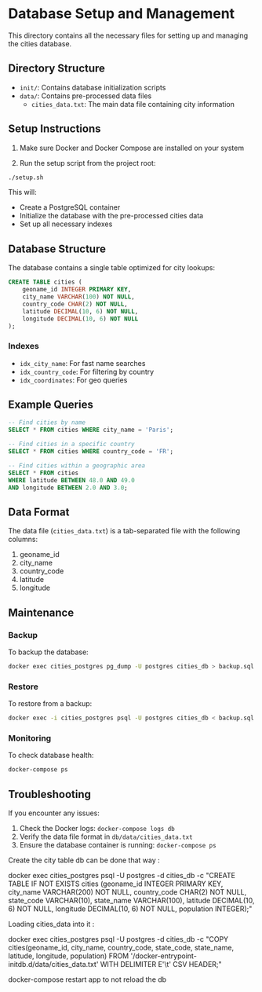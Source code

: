 # Database Setup and Management

This directory contains all the necessary files for setting up and managing the cities database.

## Directory Structure

- `init/`: Contains database initialization scripts
- `data/`: Contains pre-processed data files
  - `cities_data.txt`: The main data file containing city information

## Setup Instructions

1. Make sure Docker and Docker Compose are installed on your system

2. Run the setup script from the project root:
```bash
./setup.sh
```

This will:
- Create a PostgreSQL container
- Initialize the database with the pre-processed cities data
- Set up all necessary indexes

## Database Structure

The database contains a single table optimized for city lookups:
```sql
CREATE TABLE cities (
    geoname_id INTEGER PRIMARY KEY,
    city_name VARCHAR(100) NOT NULL,
    country_code CHAR(2) NOT NULL,
    latitude DECIMAL(10, 6) NOT NULL,
    longitude DECIMAL(10, 6) NOT NULL
);
```

### Indexes
- `idx_city_name`: For fast name searches
- `idx_country_code`: For filtering by country
- `idx_coordinates`: For geo queries

## Example Queries

```sql
-- Find cities by name
SELECT * FROM cities WHERE city_name = 'Paris';

-- Find cities in a specific country
SELECT * FROM cities WHERE country_code = 'FR';

-- Find cities within a geographic area
SELECT * FROM cities 
WHERE latitude BETWEEN 48.0 AND 49.0 
AND longitude BETWEEN 2.0 AND 3.0;
```

## Data Format

The data file (`cities_data.txt`) is a tab-separated file with the following columns:
1. geoname_id
2. city_name
3. country_code
4. latitude
5. longitude

## Maintenance

### Backup
To backup the database:
```bash
docker exec cities_postgres pg_dump -U postgres cities_db > backup.sql
```

### Restore
To restore from a backup:
```bash
docker exec -i cities_postgres psql -U postgres cities_db < backup.sql
```

### Monitoring
To check database health:
```bash
docker-compose ps
```

## Troubleshooting

If you encounter any issues:
1. Check the Docker logs: `docker-compose logs db`
2. Verify the data file format in `db/data/cities_data.txt`
3. Ensure the database container is running: `docker-compose ps` 


Create the city table db can be done that way : 

docker exec cities_postgres psql -U postgres -d cities_db -c "CREATE TABLE IF NOT EXISTS cities (geoname_id INTEGER PRIMARY KEY, city_name VARCHAR(200) NOT NULL, country_code CHAR(2) NOT NULL, state_code VARCHAR(10), state_name VARCHAR(100), latitude DECIMAL(10, 6) NOT NULL, longitude DECIMAL(10, 6) NOT NULL, population INTEGER);"

Loading cities_data into it : 

docker exec cities_postgres psql -U postgres -d cities_db -c "COPY cities(geoname_id, city_name, country_code, state_code, state_name, latitude, longitude, population) FROM '/docker-entrypoint-initdb.d/data/cities_data.txt' WITH DELIMITER E'\t' CSV HEADER;"

docker-compose restart app to not reload the db